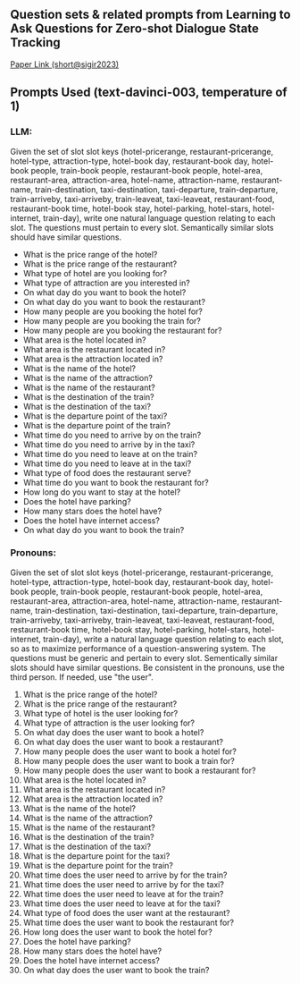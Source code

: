 ## Question sets & related prompts from Learning to Ask Questions for Zero-shot Dialogue State Tracking

[Paper Link (short@sigir2023)](https://dl.acm.org/doi/pdf/10.1145/3539618.3592010)

## Prompts Used (text-davinci-003, temperature of 1)


### LLM:
Given the set of slot slot keys (hotel-pricerange, restaurant-pricerange, hotel-type, attraction-type, hotel-book day, restaurant-book day, hotel-book people, train-book people, restaurant-book people, hotel-area, restaurant-area, attraction-area, hotel-name, attraction-name, restaurant-name, train-destination, taxi-destination, taxi-departure, train-departure, train-arriveby, taxi-arriveby, train-leaveat, taxi-leaveat, restaurant-food, restaurant-book time, hotel-book stay, hotel-parking, hotel-stars, hotel-internet, train-day), write one natural language question relating to each slot. The questions must pertain to every slot. Semantically similar slots should have similar questions. 


- What is the price range of the hotel?
- What is the price range of the restaurant?
- What type of hotel are you looking for?
- What type of attraction are you interested in?
- On what day do you want to book the hotel?
- On what day do you want to book the restaurant?
- How many people are you booking the hotel for?
- How many people are you booking the train for?
- How many people are you booking the restaurant for?
- What area is the hotel located in?
- What area is the restaurant located in?
- What area is the attraction located in?
- What is the name of the hotel?
- What is the name of the attraction?
- What is the name of the restaurant?
- What is the destination of the train?
- What is the destination of the taxi?
- What is the departure point of the taxi?
- What is the departure point of the train?
- What time do you need to arrive by on the train?
- What time do you need to arrive by in the taxi?
- What time do you need to leave at on the train?
- What time do you need to leave at in the taxi?
- What type of food does the restaurant serve?
- What time do you want to book the restaurant for?
- How long do you want to stay at the hotel?
- Does the hotel have parking?
- How many stars does the hotel have?
- Does the hotel have internet access?
- On what day do you want to book the train?


### Pronouns:
Given the set of slot slot keys (hotel-pricerange, restaurant-pricerange, hotel-type, attraction-type, hotel-book day, restaurant-book day, hotel-book people, train-book people, restaurant-book people, hotel-area, restaurant-area, attraction-area, hotel-name, attraction-name, restaurant-name, train-destination, taxi-destination, taxi-departure, train-departure, train-arriveby, taxi-arriveby, train-leaveat, taxi-leaveat, restaurant-food, restaurant-book time, hotel-book stay, hotel-parking, hotel-stars, hotel-internet, train-day), write a natural language question relating to each slot, so as to maximize performance of a question-answering system. The questions must be generic and pertain to every slot. Sementically similar slots should have similar questions. Be consistent in the pronouns, use the third person. If needed, use "the user".


1. What is the price range of the hotel?
2. What is the price range of the restaurant?
3. What type of hotel is the user looking for?
4. What type of attraction is the user looking for?
5. On what day does the user want to book a hotel?
6. On what day does the user want to book a restaurant?
7. How many people does the user want to book a hotel for?
8. How many people does the user want to book a train for?
9. How many people does the user want to book a restaurant for?
10. What area is the hotel located in?
11. What area is the restaurant located in?
12. What area is the attraction located in?
13. What is the name of the hotel?
14. What is the name of the attraction?
15. What is the name of the restaurant?
16. What is the destination of the train?
17. What is the destination of the taxi?
18. What is the departure point for the taxi?
19. What is the departure point for the train?
20. What time does the user need to arrive by for the train?
21. What time does the user need to arrive by for the taxi?
22. What time does the user need to leave at for the train?
23. What time does the user need to leave at for the taxi?
24. What type of food does the user want at the restaurant?
25. What time does the user want to book the restaurant for?
26. How long does the user want to book the hotel for?
27. Does the hotel have parking?
28. How many stars does the hotel have?
29. Does the hotel have internet access?
30. On what day does the user want to book the train?

